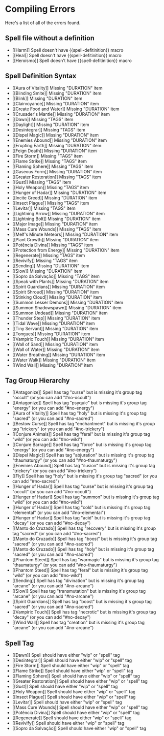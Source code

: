 # Compiling Errors
Here's a list of all of the errors found.

## Spell file without a definition
- [[Harm]] Spell doesn't have {{spell-defitinition}} macro
- [[Heal]] Spell doesn't have {{spell-defitinition}} macro
- [[Heroísmo]] Spell doesn't have {{spell-defitinition}} macro

## Spell Definition Syntax
- [[Aura of Vitality]] Missing "DURATION" item
- [[Blinding Smite]] Missing "DURATION" item
- [[Blink]] Missing "DURATION" item
- [[Clairvoyance]] Missing "DURATION" item
- [[Create Food and Water]] Missing "DURATION" item
- [[Crusader's Mantle]] Missing "DURATION" item
- [[Dawn]] Missing "TAGS" item
- [[Daylight]] Missing "DURATION" item
- [[Desintegrar]] Missing "TAGS" item
- [[Dispel Magic]] Missing "DURATION" item
- [[Enemies Abound]] Missing "DURATION" item
- [[Erupting Earth]] Missing "DURATION" item
- [[Feign Death]] Missing "DURATION" item
- [[Fire Storm]] Missing "TAGS" item
- [[Flame Strike]] Missing "TAGS" item
- [[Flaming Sphere]] Missing "TAGS" item
- [[Gaseous Form]] Missing "DURATION" item
- [[Greater Restoration]] Missing "TAGS" item
- [[Gust]] Missing "TAGS" item
- [[Holy Weapon]] Missing "TAGS" item
- [[Hunger of Hadar]] Missing "DURATION" item
- [[Incite Greed]] Missing "DURATION" item
- [[Insect Plague]] Missing "TAGS" item
- [[Levitar]] Missing "TAGS" item
- [[Lightning Arrow]] Missing "DURATION" item
- [[Lightning Bolt]] Missing "DURATION" item
- [[Major Image]] Missing "DURATION" item
- [[Mass Cure Wounds]] Missing "TAGS" item
- [[Melf's Minute Meteors]] Missing "DURATION" item
- [[Plant Growth]] Missing "DURATION" item
- [[Potência Divina]] Missing "TAGS" item
- [[Protection from Energy]] Missing "DURATION" item
- [[Regenerate]] Missing "TAGS" item
- [[Revivify]] Missing "TAGS" item
- [[Sending]] Missing "DURATION" item
- [[Slow]] Missing "DURATION" item
- [[Sopro da Salvação]] Missing "TAGS" item
- [[Speak with Plants]] Missing "DURATION" item
- [[Spirit Guardians]] Missing "DURATION" item
- [[Spirit Shroud]] Missing "DURATION" item
- [[Stinking Cloud]] Missing "DURATION" item
- [[Summon Lesser Demons]] Missing "DURATION" item
- [[Summon Shadowspawn]] Missing "DURATION" item
- [[Summon Undead]] Missing "DURATION" item
- [[Thunder Step]] Missing "DURATION" item
- [[Tidal Wave]] Missing "DURATION" item
- [[Tiny Servant]] Missing "DURATION" item
- [[Tongues]] Missing "DURATION" item
- [[Vampiric Touch]] Missing "DURATION" item
- [[Wall of Sand]] Missing "DURATION" item
- [[Wall of Water]] Missing "DURATION" item
- [[Water Breathing]] Missing "DURATION" item
- [[Water Walk]] Missing "DURATION" item
- [[Wind Wall]] Missing "DURATION" item

## Tag Group Hierarchy
- [[Antagonize]] Spell has tag "curse" but is missing it's group tag "occult" (or you can add "#no-occult")
- [[Antagonize]] Spell has tag "psyquic" but is missing it's group tag "energy" (or you can add "#no-energy")
- [[Aura of Vitality]] Spell has tag "holy" but is missing it's group tag "sacred" (or you can add "#no-sacred")
- [[Bestow Curse]] Spell has tag "enchantment" but is missing it's group tag "trickery" (or you can add "#no-trickery")
- [[Conjure Animals]] Spell has tag "feral" but is missing it's group tag "wild" (or you can add "#no-wild")
- [[Conjure Barrage]] Spell has tag "force" but is missing it's group tag "energy" (or you can add "#no-energy")
- [[Dispel Magic]] Spell has tag "abjuration" but is missing it's group tag "thaumaturgy" (or you can add "#no-thaumaturgy")
- [[Enemies Abound]] Spell has tag "ilusion" but is missing it's group tag "trickery" (or you can add "#no-trickery")
- [[Fly]] Spell has tag "holy" but is missing it's group tag "sacred" (or you can add "#no-sacred")
- [[Hunger of Hadar]] Spell has tag "curse" but is missing it's group tag "occult" (or you can add "#no-occult")
- [[Hunger of Hadar]] Spell has tag "summon" but is missing it's group tag "wild" (or you can add "#no-wild")
- [[Hunger of Hadar]] Spell has tag "cold" but is missing it's group tag "elemental" (or you can add "#no-elemental")
- [[Hunger of Hadar]] Spell has tag "acid" but is missing it's group tag "decay" (or you can add "#no-decay")
- [[Manto do Cruzado]] Spell has tag "recovery" but is missing it's group tag "sacred" (or you can add "#no-sacred")
- [[Manto do Cruzado]] Spell has tag "boost" but is missing it's group tag "sacred" (or you can add "#no-sacred")
- [[Manto do Cruzado]] Spell has tag "holy" but is missing it's group tag "sacred" (or you can add "#no-sacred")
- [[Phantom Steed]] Spell has tag "warmagic" but is missing it's group tag "thaumaturgy" (or you can add "#no-thaumaturgy")
- [[Phantom Steed]] Spell has tag "feral" but is missing it's group tag "wild" (or you can add "#no-wild")
- [[Sending]] Spell has tag "divination" but is missing it's group tag "arcane" (or you can add "#no-arcane")
- [[Slow]] Spell has tag "transmutation" but is missing it's group tag "arcane" (or you can add "#no-arcane")
- [[Spirit Guardians]] Spell has tag "boost" but is missing it's group tag "sacred" (or you can add "#no-sacred")
- [[Vampiric Touch]] Spell has tag "necrotic" but is missing it's group tag "decay" (or you can add "#no-decay")
- [[Wind Wall]] Spell has tag "creation" but is missing it's group tag "arcane" (or you can add "#no-arcane")

## Spell Tag
- [[Dawn]] Spell should have either "wip" or "spell" tag
- [[Desintegrar]] Spell should have either "wip" or "spell" tag
- [[Fire Storm]] Spell should have either "wip" or "spell" tag
- [[Flame Strike]] Spell should have either "wip" or "spell" tag
- [[Flaming Sphere]] Spell should have either "wip" or "spell" tag
- [[Greater Restoration]] Spell should have either "wip" or "spell" tag
- [[Gust]] Spell should have either "wip" or "spell" tag
- [[Holy Weapon]] Spell should have either "wip" or "spell" tag
- [[Insect Plague]] Spell should have either "wip" or "spell" tag
- [[Levitar]] Spell should have either "wip" or "spell" tag
- [[Mass Cure Wounds]] Spell should have either "wip" or "spell" tag
- [[Potência Divina]] Spell should have either "wip" or "spell" tag
- [[Regenerate]] Spell should have either "wip" or "spell" tag
- [[Revivify]] Spell should have either "wip" or "spell" tag
- [[Sopro da Salvação]] Spell should have either "wip" or "spell" tag